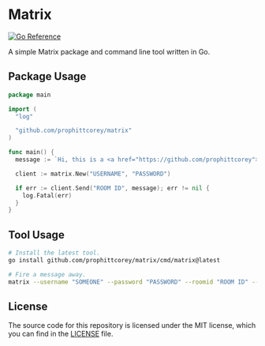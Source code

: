 # Matrix

[![Go Reference](https://pkg.go.dev/badge/github.com/prophittcorey/matrix.svg)](https://pkg.go.dev/github.com/prophittcorey/matrix)

A simple Matrix package and command line tool written in Go.

## Package Usage

```go
package main

import (
  "log"

  "github.com/prophittcorey/matrix"
)

func main() {
  message := `Hi, this is a <a href="https://github.com/prophittcorey">html friendly</a> message.`

  client := matrix.New("USERNAME", "PASSWORD")

  if err := client.Send("ROOM ID", message); err != nil {
    log.Fatal(err)
  }
}
```

## Tool Usage

```bash
# Install the latest tool.
go install github.com/prophittcorey/matrix/cmd/matrix@latest

# Fire a message away.
matrix --username "SOMEONE" --password "PASSWORD" --roomid "ROOM ID" --message "Your message goes here."
```

## License

The source code for this repository is licensed under the MIT license, which you can
find in the [LICENSE](LICENSE.md) file.
